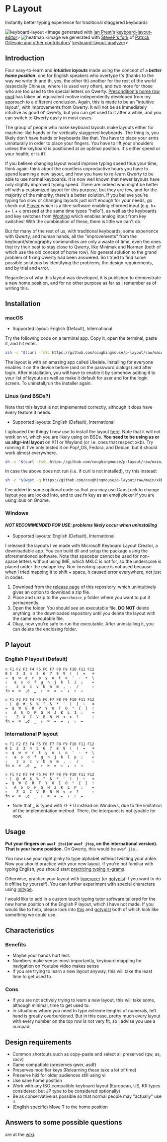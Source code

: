 # P Layout

Instantly better typing experience for traditional staggered keyboards

![keyboard-layout](https://user-images.githubusercontent.com/15174845/176397006-17f284e7-e925-4db7-82d9-8a601e609bda.jpg)
<image generated with [Ian Prest](https://github.com/ijprest)'s [keyboard-layout-editor](http://www.keyboard-layout-editor.com/)>
![heatmap](https://user-images.githubusercontent.com/15174845/176935465-2e9fb1c7-6438-432b-9575-05b04ca69ef4.png)
<image we generated with [SteveP's fork](https://stevep99.github.io/keyboard-layout-analyzer/) of [Patrick Gillespie and other contributors](https://github.com/patorjk/keyboard-layout-analyzer/graphs/contributors)' [keyboard-layout-analyzer](https://patorjk.com/keyboard-layout-analyzer/)>

## Introduction

Four easy-to-learn and ***intuitive layouts*** made using the concept of a ***better home position***: one for English speakers who overtype t's (thanks to the way we write th and th, yes, the other th) another for the rest of the world (especially Chinese, where i is used very often), and two more for those who are too used to the special letters on Qwerty. [Precondition's home row mod](https://precondition.github.io/home-row-mods) has taken an equivalent motive independently developed from my approach to a different conclusion. Again, this is made to be an "intuitive layout", with improvements from Qwerty. It will not be as immediately intuitive as good ol' Qwerty, but you can get used to it after a while, and you can switch to Qwerty easily in most cases.

The group of people who make keyboard layouts make layouts either for machine-like hands or for vertically staggered keyboards. The thing is, you likely don't have hands or keyboards like that. You have to place your arms unnaturally in order to place your fingers. You have to lift your shoulders unless the keyboard is positioned at an optimal position. It's either speed or your health; or is it?

If you believe changing layout would improve typing speed thus your time, think again: think about the countless unproductive hours you have to spend learning a new layout, and how you have to re-learn Qwerty to be able to use normal keyboards. It is now well known that newer layouts have only slightly improved typing speed. There are indeed who might be better off with a customized layout for this purpose, but they are few, and for the majority of the minority, there's a better solution. If you believe you're typing too slow or changing layouts just isn't enough for your needs, go check out [Plover](http://www.openstenoproject.org/) which is a libre software enabling chorded input (e.g. ```h```+ ```e```+ ```l``` + ```o``` pressed at the same time types "hello"), as well as the keyboards and key switches from [Wooting](https://wooting.io/) which enables analog input from key switches! With the combination of these, there is little we can't do.

But for many of the rest of us, with traditional keyboards, some experience with Qwerty, and human hands, all the "improvements" from the keyboard/stenography communities are only a waste of time, even the ones that try their best to stay close to Qwerty, like Minimak and Norman (both of which use the old concept of home row). No general solution to the grand problem of fixing Qwerty had been answered. So I tried to find some possible solutions by identifying the problems, the design requirements, and by trial and error.

Regardless of why this layout was developed, it is published to demonstrate a new home position, and for no other purpose as far as I remember as of writing this.

## Installation

### macOS

* Supported layout: English (Default), International

Try the following code on a terminal app. Copy it, open the terminal, paste it, and hit enter.

```zsh
zsh -c "$(curl -fsSL https://github.com/coughingmouse/p-layout/raw/main/macOS-version/install.sh)"
```

The layout is with an amazing app called Ukelele. Installing for everyone enables it on the device before (and on the password dialogs) and after login. After installation, you will have to enable it by somehow adding it to your list of layouts as well as make it default for user and for the login screen. To uninstall,run the installer again.

### Linux (and BSDs?)

Note that this layout is not implemented correctly, although it does have every feature it needs.

* Supported layouts: English (Default), International

I uploaded the thingy I now use to install the layout [here](https://github.com/coughingmouse/p-layout/tree/main/xkb-version). Note that it will not work on vt, which you are likely using on BSDs. **You need to be using us or us altgr-intl layout** on X11 or Wayland (or i.e. ones that respect xkb). Try running it. I've only tested it on Pop!\_OS, Fedora, and Debian, but it should work almost everywhere.

```sh
sh -c "$(curl -fsSL https://github.com/coughingmouse/p-layout/raw/main/xkb-version/install.sh)"
```

In case the above does not run (i.e. if curl is not installed), try this instead:

```sh
sh -c "$(wget -q https://github.com/coughingmouse/p-layout/raw/main/xkb-version/install.sh -O -)"
```

I've added in some optional code so that you may use CapsLock to change layout you are locked into, and to use fn key as an emoji picker if you are using ibus on Gnome.

### Windows

#### *NOT RECOMMENDED FOR USE: problems likely occur when uninstalling*

* Supported layouts: English (Default), International

I released the layouts I've made with Microsoft Keyboard Layout Creator, a downloadable app. You can build dll and setup the package using the aforementioned software.
Note that spacebar cannot be used for non-space letters without using IME, which MKLC is not for, so the underscore is placed under the escape key. Non-breaking space is not used because when I tried mapping it to shift + space, it caused error everywhere, not just in codes.

1. Download from the [release page](https://github.com/coughingmouse/p-layout/releases/) of this repository, which unintuitively gives an option to download a zip file.
2. Place and unzip to the ```yourchoice_p``` folder where you want to put it permanently.
3. Open the folder. You should see an executable file. **DO NOT** delete anything in the downloaded repository until you delete the layout with the same executable file.
4. Okay, now you're safe to run the executable. After uninstalling it, you can delete the enclosing folder.

## P layout

### English P layout (Default)

```text
⎋ F1 F2 F3 F4 F5 F6 F7 F8 F9 F10 F11 F12
0 1  2  3  4  5  6  7  8  9  (  )  =   ⌫ 
⇥  q  w  e  r  p  y  u  t  o  '  -  +  \
⇪   a  s  d  f  g  h  j  k  l  i  ;    ↩
⇧    z  x  c  v  b  n  m  ,  .  /      ⇧
fn ⎈  ⌘  ⎇  ␣  ⇮  ⌘  ⎈  ←  ↓  ↑  →
```

```text
⎋ F1 F2 F3 F4 F5 F6 F7 F8 F9 F10 F11 F12
· |  @  #  $  %  ^  &  *  `  [  ]  ~   ⌫
⇥  Q  W  E  R  P  Y  U  T  O  "  {  }  !
⇪   A  S  D  F  G  H  J  K  L  I  :    ↩
⇧    Z  X  C  V  B  N  M  <  >  ?      ⇧
fn ⎈  ⌘  ⎇  _  ⇮  ⌘  ⎈  ←  ↓  ↑  →
```
<!--- template for keyboard borrowed from the [yak-layout](https://github.com/wincent/yak-layout/blob/master/README.md) -->
<!--- symbols are put according to https://jdebp.uk/FGA/iso-9995-7-symbols.html -->

### International P layout

```text
⎋ F1 F2 F3 F4 F5 F6 F7 F8 F9 F10 F11 F12
0 1  2  3  4  5  6  7  8  9  (  )  =   ⌫
⇥  q  w  e  r  t  y  u  i  o  '  -  +  \
⇪   a  s  d  f  g  h  j  k  l  p  ;    ↩
⇧    z  x  c  v  b  n  m  ,  .  /      ⇧
fn ⎈  ⌘  ⎇  ␣  ⇮  ⌘  ⎈  ←  ↓  ↑  →
```

```text
⎋ F1 F2 F3 F4 F5 F6 F7 F8 F9 F10 F11 F12
· |  @  #  $  %  ^  &  *  `  [  ]  ~   ⌫
⇥  Q  W  E  R  T  Y  U  I  O  "  {  }  !
⇪   A  S  D  F  G  H  J  K  L  P  :    ↩
⇧    Z  X  C  V  B  N  M  <  >  ?      ⇧
fn ⎈  ⌘  ⎇  _  ⇮  ⌘  ⎈  ←  ↓  ↑  →
```

* Note that _ is typed with ⇧ + 0 instead on Windows, due to the limitation of the implementation method. There, the interpunct is not typable for now.

## Usage

**Put your fingers on ```awef jtoi```(or ```awef jtop```, on the international version). That is your home position.** On Qwerty, this would be ```awef jio;```.

You now use your right pinky to type alphabet without twisting your ankle.
Now you should practice with your new layout. If you're not familiar with typing English, you should start [practicing typing n-grams](https://ranelpadon.github.io/ngram-type/).

Otherwise, practice your layout with [typeracer](https://play.typeracer.com/) (or [gotypist](https://github.com/pb-/gotypist) if you want to do it offline by yourself). You can further experiment with special characters using [mltype](https://github.com/jankrepl/mltype).

I would like to add in a custom touch typing tutor software tailored for the new home position of the English P layout, which I have not made. If you would like to help, please look into [this](https://github.com/susam/quickqwerty) and [gotypist](https://github.com/pb-/gotypist) both of which look like something we could use.

## Characteristics

### Benefits

* Maybe your hands hurt less
* Numbers make sense: most importantly, keyboard mapping for navigation on Youtube video makes sense
* If you are trying to learn a new layout anyway, this will take the least time to get used to.

### Cons

* If you are not actively trying to learn a new layout, this will take some, although minimal, time to get used to.
* In situations where you need to type extreme lengths of numerals, left hand is greatly overburdened. But in this case, pretty much every layout with every number on the top row is not very fit, so I advise you use a numpad.

<!--
## Motive
### 0
#### 0.0
Learning keyboard layout is very time consuming. 

Learning Qwerty wasn't the best experience you had. But you got away with it.
Learning Dvorak sucks because you have to relearn everything anyway.
TBH you only need to replace P (and T if you are an English user).
If you already learned Dvorak, it still sucks because you can't use copy-paste intuitively, nor play games without tweaking settings every time.

#### 0.1
Ergonomics of normal keyboards stink. Home row assumes that your fingers are robot fingers. And pretty much every alternative keyboard layouts assume this "Home row" to be asdf jkl;.
All ergonomic keyboards are just as bad, because you either have to relearn typing (e.g. Ergodox, planck) and is not any better tbh, or the keyswitches aren't the best (e.g. Microsoft Ergonomic keyboards).

#### 0.2
If you think about it, the position of the special letters suck. Not intuitive nor useful.

### 1
It's not like we have any good alternatives to keyboards.

### 2
What if we could (at least partially) fix all this? With barely any effort?
-->

## Design requirements

* Common shortcuts such as copy-paste and select all preserved (qw, as, zxcv)
* Game compatible (preserves qwer, asdf)
* Preserves modifier keys (Relearning these take a lot of time)
* Preserve hjkl for older audiences still using vi
* Use sane home position
* Work with any ISO compatible keyboard layout (European, US, KR types considered; but JP type to be considered optionally)
* Be as conservative as possible so that normal people may "actually" use it
* (English specific) Move T to the home position

## Answers to some possible questions

are at the [wiki](https://github.com/coughingmouse/p-layout/wiki#answers-to-some-possible-questions).
